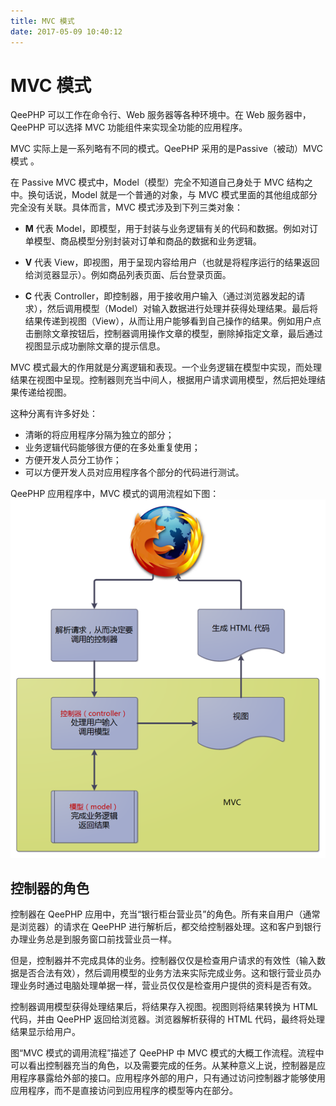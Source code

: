 ```yaml
---
title: MVC 模式
date: 2017-05-09 10:40:12
---
```

# MVC 模式
QeePHP 可以工作在命令行、Web 服务器等各种环境中。在 Web 服务器中，QeePHP 可以选择 MVC 功能组件来实现全功能的应用程序。

MVC 实际上是一系列略有不同的模式。QeePHP 采用的是Passive（被动）MVC 模式 。

在 Passive MVC 模式中，Model（模型）完全不知道自己身处于 MVC 结构之中。换句话说，Model 就是一个普通的对象，与 MVC 模式里面的其他组成部分完全没有关联。具体而言，MVC 模式涉及到下列三类对象：

* **M** 代表 Model，即模型，用于封装与业务逻辑有关的代码和数据。例如对订单模型、商品模型分别封装对订单和商品的数据和业务逻辑。

* **V** 代表 View，即视图，用于呈现内容给用户（也就是将程序运行的结果返回给浏览器显示）。例如商品列表页面、后台登录页面。

* **C** 代表 Controller，即控制器，用于接收用户输入（通过浏览器发起的请求），然后调用模型（Model）对输入数据进行处理并获得处理结果。最后将结果传递到视图（View），从而让用户能够看到自己操作的结果。例如用户点击删除文章按钮后，控制器调用操作文章的模型，删除掉指定文章，最后通过视图显示成功删除文章的提示信息。

MVC 模式最大的作用就是分离逻辑和表现。一个业务逻辑在模型中实现，而处理结果在视图中呈现。控制器则充当中间人，根据用户请求调用模型，然后把处理结果传递给视图。

这种分离有许多好处：

* 清晰的将应用程序分隔为独立的部分；
* 业务逻辑代码能够很方便的在多处重复使用；
* 方便开发人员分工协作；
* 可以方便开发人员对应用程序各个部分的代码进行测试。

QeePHP 应用程序中，MVC 模式的调用流程如下图：
![](media/14943853639909.png)



## 控制器的角色
控制器在 QeePHP 应用中，充当“银行柜台营业员”的角色。所有来自用户（通常是浏览器）的请求在 QeePHP 进行解析后，都交给控制器处理。这和客户到银行办理业务总是到服务窗口前找营业员一样。

但是，控制器并不完成具体的业务。控制器仅仅是检查用户请求的有效性（输入数据是否合法有效），然后调用模型的业务方法来实际完成业务。这和银行营业员办理业务时通过电脑处理单据一样，营业员仅仅是检查用户提供的资料是否有效。

控制器调用模型获得处理结果后，将结果存入视图。视图则将结果转换为 HTML 代码，并由 QeePHP 返回给浏览器。浏览器解析获得的 HTML 代码，最终将处理结果显示给用户。

图“MVC 模式的调用流程”描述了 QeePHP 中 MVC 模式的大概工作流程。流程中可以看出控制器充当的角色，以及需要完成的任务。从某种意义上说，控制器是应用程序暴露给外部的接口。应用程序外部的用户，只有通过访问控制器才能够使用应用程序，而不是直接访问到应用程序的模型等内在部分。



